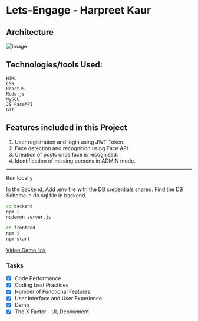 # Lets-Engage - Harpreet Kaur

## Architecture

![image](https://user-images.githubusercontent.com/95997828/170783261-723c1c9e-8e84-4f72-a13a-b9d37f85535e.png)

## Technologies/tools Used:

    HTML
    CSS
    ReactJS
    Node.js
    MySQL
    JS FaceAPI
    Git

## Features included in this Project

1. User registration and login using JWT Token.
2. Face detection and recognition using Face API.
3. Creation of posts once face is recognised.
4. Identification of missing persons in ADMIN mode.

---

Run locally

In the Backend, Add .env file with the DB credentials shared.
Find the DB Schema in db.sql file in backend.

```sh
cd backend
npm i
nodemon server.js
```

```sh
cd frontend
npm i
npm start
```

[Video Demo link](https://drive.google.com/file/d/1tb7zgxR7oOcQiFJomKmT3A41DEalTkCU/view)

### Tasks

- [x] Code Performance
- [x] Coding best Practices
- [x] Number of Functional Features
- [x] User Interface and User Experience
- [x] Demo
- [x] The X Factor - UI, Deployment

